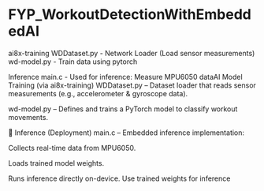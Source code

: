 # FYP_WorkoutDetectionWithEmbeddedAI

ai8x-training
WDDataset.py - Network Loader (Load sensor measurements) 
wd-model.py - Train data using pytorch 

Inference
main.c - Used for inference:
Measure MPU6050 dataAI Model Training (via ai8x-training)
WDDataset.py – Dataset loader that reads sensor measurements (e.g., accelerometer & gyroscope data).

wd-model.py – Defines and trains a PyTorch model to classify workout movements.

🚀 Inference (Deployment)
main.c – Embedded inference implementation:

Collects real-time data from MPU6050.

Loads trained model weights.

Runs inference directly on-device.
Use trained weights for inference
